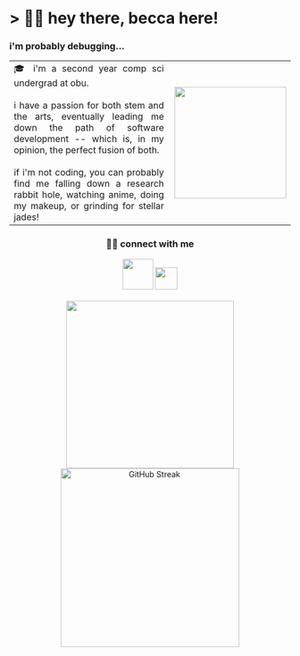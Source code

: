 <h1>> 👋🏻 hey there, becca here!</h1>
<h3>i'm probably debugging...</h3>

<table>
  <tr>
    <td align="justify">🎓 i'm a second year comp sci undergrad at obu. </br></br>i have a passion for both stem and the arts, eventually 
      leading me down the path of software development -- which is, in my opinion, the perfect fusion of both. <br/><br/>
      if i'm not coding, you can probably find me falling down a research rabbit hole, watching anime, doing my makeup, 
      or grinding for stellar jades!</td>
    <td><img src="https://media.tenor.com/5Bcl2El0MD4AAAAi/phew-rebecca.gif" width="200" align="right"/></td>
  </tr>
</table>

<div align="center">
  <h3>🫶🏻 connect with me</h3>
  <a href="https://www.instagram.com/beccaw.dev/"><img src="https://cdn.freebiesupply.com/images/large/2x/instagram-logo-gradient-transparent.png" width="55"/></a>
  <a href="mailto:b.watts19@outlook.com"><img src="https://www.iconsdb.com/icons/preview/deep-pink/email-5-xxl.png" width="40" /></a>
</div>

</br>

<div align="center">
  <picture>
    <source
      srcset="https://github-readme-stats.vercel.app/api?username=beccawatts&show_icons=true&theme=rose"
      media="(prefers-color-scheme: light), (prefers-color-scheme: no-preference)"
      width="300px"
    />
    <source 
      srcset="https://github-readme-stats.vercel.app/api?username=beccawatts&show_icons=true&theme=neon"
      media="(prefers-color-scheme: dark)"
      width="300px"
    />
    <img src="https://github-readme-stats.vercel.app/api?username=beccawatts&show_icons=true&theme=rose" />
  </picture>
  
  <picture>
    <source
      srcset="https://streak-stats.demolab.com?user=beccawatts&theme=rose&date_format=j%20M%5B%20Y%5D&hide_total_contributions=true"
      media="(prefers-color-scheme: light)", "(prefers-color-scheme: no-preference)"
      width="320px"
    />
    <source
      srcset="https://streak-stats.demolab.com?user=beccawatts&theme=neon&date_format=j%20M%5B%20Y%5D&hide_total_contributions=true"
      media="(prefers-color-scheme: dark)"
      width="320px"
    />
    <img src="https://streak-stats.demolab.com?user=beccawatts&theme=rose&date_format=j%20M%5B%20Y%5D&hide_total_contributions=true" alt="GitHub Streak" />
  </picture>
</div>




<!--
**beccawatts/beccawatts** is a ✨ _special_ ✨ repository because its `README.md` (this file) appears on your GitHub profile.

Here are some ideas to get you started:

- 🔭 I’m currently working on ...
- 🌱 I’m currently learning ...
- 👯 I’m looking to collaborate on ...
- 🤔 I’m looking for help with ...
- 💬 Ask me about ...
- 📫 How to reach me: ...
- 😄 Pronouns: ...
- ⚡ Fun fact: ...
-->
